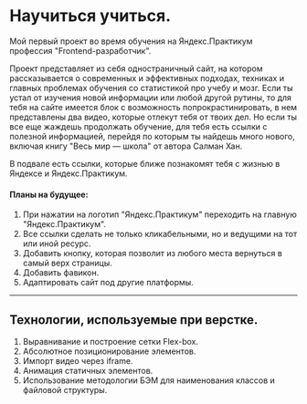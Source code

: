 Научиться учиться.
=====================
Мой первый проект во время обучения на Яндекс.Практикум профессия "Frontend-разработчик".


Проект представляет из себя одностраничный сайт, на котором рассказывается о современных и эффективных подходах, техниках и главных проблемах обучения со статистикой про учебу и мозг. Если ты устал от изучения новой информации или любой другой рутины, то для тебя на сайте имеется блок с возможность попрокрастинировать, в нем представлены два видео, которые отлекут тебя от твоих дел. Но если ты все еще жаждешь продолжать обучение, для тебя есть ссылки с полезной информацией, перейдя по которым ты найдешь много нового, включая книгу "Весь мир — школа" от автора Салман Хан.

В подвале есть ссылки, которые ближе познакомят тебя с жизнью в Яндексе и Яндекс.Практикум.

#### Планы на будущее:

1. При нажатии на логотип "Яндекс.Практикум" переходить на главную "Яндекс.Практикум".
2. Все ссылки сделать не только кликабельными, но и ведущими на тот или иной ресурс.
3. Добавить кнопку, которая позволит из любого места вернуться в самый верх страницы.
4. Добавить фавикон.
5. Адаптировать сайт под другие платформы.
***
## Технологии, используемые при верстке.

1. Выравнивание и построение сетки Flex-box.
2. Абсолютное позиционирование элементов.
3. Импорт видео через iframe.
4. Анимация статичных элементов.
5. Использование методологии БЭМ для наименования классов и файловой структуры.
